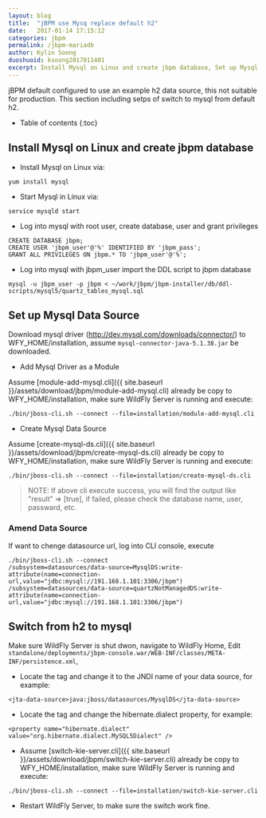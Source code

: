 ```yaml
---
layout: blog
title:  "jBPM use Mysq replace default h2"
date:   2017-01-14 17:15:12
categories: jbpm
permalink: /jbpm-mariadb
author: Kylin Soong
duoshuoid: ksoong2017011401
excerpt: Install Mysql on Linux and create jbpm database, Set up Mysql Data Source, Switch from h2 to mysql
---
```


jBPM default configured to use an example h2 data source, this not suitable for production. This section including setps of switch to mysql from default h2.

* Table of contents
{:toc}

## Install Mysql on Linux and create jbpm database

* Install Mysql on Linux via:

~~~
yum install mysql
~~~

* Start Mysql in Linux via:

~~~
service mysqld start
~~~

* Log into mysql with root user, create database, user and grant privileges

~~~
CREATE DATABASE jbpm;
CREATE USER 'jbpm_user'@'%' IDENTIFIED BY 'jbpm_pass';
GRANT ALL PRIVILEGES ON jbpm.* TO 'jbpm_user'@'%';
~~~

* Log into mysql with jbpm_user import the DDL script to jbpm database

~~~
mysql -u jbpm_user -p jbpm < ~/work/jbpm/jbpm-installer/db/ddl-scripts/mysql5/quartz_tables_mysql.sql
~~~

## Set up Mysql Data Source

Download mysql driver (http://dev.mysql.com/downloads/connector/) to WFY_HOME/installation, assume `mysql-connector-java-5.1.38.jar` be downloaded.

* Add Mysql Driver as a Module

Assume [module-add-mysql.cli]({{ site.baseurl }}/assets/download/jbpm/module-add-mysql.cli) already be copy to WFY_HOME/installation, make sure WildFly Server is running and execute:

~~~
./bin/jboss-cli.sh --connect --file=installation/module-add-mysql.cli
~~~

* Create Mysql Data Source

Assume [create-mysql-ds.cli]({{ site.baseurl }}/assets/download/jbpm/create-mysql-ds.cli) already be copy to WFY_HOME/installation, make sure WildFly Server is running and execute:

~~~
./bin/jboss-cli.sh --connect --file=installation/create-mysql-ds.cli
~~~

> NOTE: If above cli execute success, you will find the output like "result" ⇒ [true], if failed, please check the database name, user, passward, etc. 

### Amend Data Source

If want to chenge datasource url, log into CLI console, execute

~~~
./bin/jboss-cli.sh --connect
/subsystem=datasources/data-source=MysqlDS:write-attribute(name=connection-url,value="jdbc:mysql://191.168.1.101:3306/jbpm")
/subsystem=datasources/data-source=quartzNotManagedDS:write-attribute(name=connection-url,value="jdbc:mysql://191.168.1.101:3306/jbpm")
~~~

## Switch from h2 to mysql

Make sure WildFly Server is shut dwon, navigate to WildFly Home, Edit `standalone/deployments/jbpm-console.war/WEB-INF/classes/META-INF/persistence.xml`,

* Locate the <jta-data-source> tag and change it to the JNDI name of your data source, for example:

~~~
<jta-data-source>java:jboss/datasources/MysqlDS</jta-data-source>
~~~

* Locate the <properties> tag and change the hibernate.dialect property, for example:

~~~
<property name="hibernate.dialect" value="org.hibernate.dialect.MySQL5Dialect" />
~~~

* Assume [switch-kie-server.cli]({{ site.baseurl }}/assets/download/jbpm/switch-kie-server.cli) already be copy to WFY_HOME/installation, make sure WildFly Server is running and execute:

~~~
./bin/jboss-cli.sh --connect --file=installation/switch-kie-server.cli
~~~

* Restart WildFly Server, to make sure the switch work fine.
